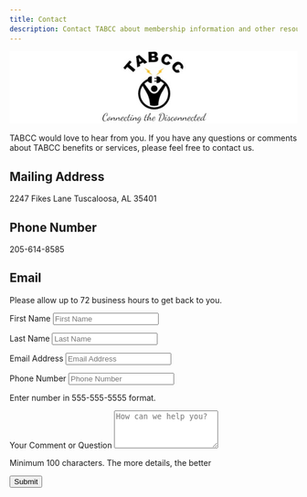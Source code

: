 ```yaml
---
title: Contact
description: Contact TABCC about membership information and other resources for Black businesses.
---
```


<div class="text-center pb-3">
<img src="/images/headerlogo.jpg" alt="TABCC logo and motto - TABCC, Connecting the Disconnected" >
</div>

TABCC would love to hear from you. If you have any questions or comments about TABCC benefits 
or services, please feel free to contact us.

## Mailing Address

2247 Fikes Lane
Tuscaloosa, AL 35401

## Phone Number

205-614-8585

## Email

Please allow up to 72 business hours to get back to you.

<form method="POST" action="submission.php" id="contactform">
<p>
    <label for="customerfirst" class="required">First Name</label>
    <input class="form-control" name="customerfirst" type="text" placeholder="First Name" minlength="3"
        required="required">
</p>
<p>
    <label for="customerlast" class="required">Last Name</label>
    <input class="form-control" name="customerlast" type="text" placeholder="Last Name" minlength="3"
        required="required">
</p>
<p>
    <label for="emailaddress" class="required">Email Address</label>
    <input class="form-control" name="emailaddress" type="email" placeholder="Email Address"
        minlength="10" required="required">
</p>
<p>
    <label for="phonenumber" class="required">Phone Number</label>
    <input class="form-control" type="tel" placeholder="Phone Number" minlength="10" name="phonenumber"
        maxlength="12" required="required" pattern="[0-9]{3}-[0-9]{3}-[0-9]{4}">
    <div class="text-muted font-italic">Enter number in 555-555-5555 format.</div>
</p>
<p>
    <label for="crepsonse" class="required">Your Comment or Question</label>
    <textarea class="form-control" rows="4" id="crepsonse" placeholder="How can we help you?"
        name="crepsonse" minlength="100"></textarea>
    <div class="text-muted font-italic">Minimum 100 characters. The more details, the better</div>
</p>
<p>
    <input type="submit" class="form-control btn btn-dark-gray" value="Submit">
</p>
</form>